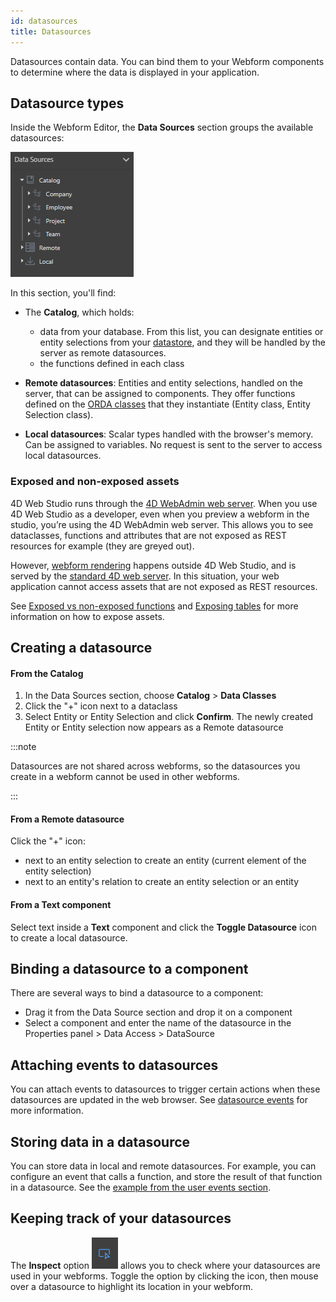 ```yaml
---
id: datasources
title: Datasources
---
```


Datasources contain data. You can bind them to your Webform components to determine where the data is displayed in your application.

## Datasource types

Inside the Webform Editor, the **Data Sources** section groups the available datasources:

![alt-text](img/data-sources.png)

In this section, you'll find:

*  The **Catalog**, which holds:
    * data from your database. From this list, you can designate entities or entity selections from your [datastore](https://developer.4d.com/docs/en/ORDA/dsmapping.html), and they will be handled by the server as remote datasources.
    * the functions defined in each class

*  **Remote datasources**: Entities and entity selections, handled on the server, that can be assigned to components. 
They offer functions defined on the [ORDA classes](https://developer.4d.com/docs/en/ORDA/ordaClasses.html#class-description) that they instantiate (Entity class, Entity Selection class).

*  **Local datasources**: Scalar types handled with the browser's memory. Can be assigned to variables. No request is sent to the server to access local datasources.

### Exposed and non-exposed assets

4D Web Studio runs through the [4D WebAdmin web server](https://developer.4d.com/docs/en/Admin/webAdmin.html). When you use 4D Web Studio as a developer, even when you preview a webform in the studio, you’re using the 4D WebAdmin web server. This allows you to see dataclasses, functions and attributes that are not exposed as REST resources for example (they are greyed out).

However, [webform rendering](../rendering.md) happens outside 4D Web Studio, and is served by the [standard 4D web server](https://developer.4d.com/docs/en/WebServer/webServer.html). In this situation, your web application cannot access assets that are not exposed as REST resources.

See [Exposed vs non-exposed functions](https://developer.4d.com/docs/en/ORDA/ordaClasses.html#exposed-vs-non-exposed-functions) and [Exposing tables](https://developer.4d.com/docs/en/REST/configuration.html#exposing-tables) for more information on how to expose assets.

## Creating a datasource 

#### From the Catalog

1. In the Data Sources section, choose **Catalog** > **Data Classes**
2. Click the "+" icon next to a dataclass
3. Select Entity or Entity Selection and click **Confirm**. The newly created Entity or Entity selection now appears as a Remote datasource

:::note

Datasources are not shared across webforms, so the datasources you create in a webform cannot be used in other webforms.

:::

#### From a Remote datasource

Click the "+" icon:
* next to an entity selection to create an entity (current element of the entity selection)
* next to an entity's relation to create an entity selection or an entity 

#### From a Text component

Select text inside a **Text** component and click the **Toggle Datasource** icon to create a local datasource.

## Binding a datasource to a component

There are several ways to bind a datasource to a component:

* Drag it from the Data Source section and drop it on a component
* Select a component and enter the name of the datasource in the Properties panel > Data Access > DataSource 

## Attaching events to datasources 

You can attach events to datasources to trigger certain actions when these datasources are updated in the web browser. See [datasource events](design-webforms/events/events.md#datasource-events) for more information.

## Storing data in a datasource

You can store data in local and remote datasources. For example, you can configure an event that calls a function, and store the result of that function in a datasource. See the [example from the user events section](design-webforms/events/events.md#example-search-feature-using-the-onchange-event).

## Keeping track of your datasources

The **Inspect** option ![styles-library](img/inspect-button.png) allows you to check where your datasources are used in your webforms. Toggle the option by clicking the icon, then mouse over a datasource to highlight its location in your webform.

